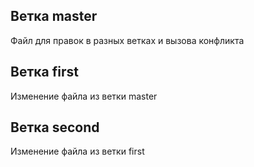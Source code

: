 ## Ветка master
Файл для правок в разных ветках и вызова конфликта

## Ветка first
Изменение файла из ветки master

## Ветка second
Изменение файла из ветки first